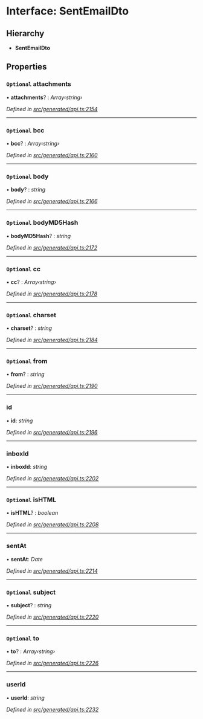 # Interface: SentEmailDto

## Hierarchy

* **SentEmailDto**

## Properties

### `Optional` attachments

• **attachments**? : *Array‹string›*

*Defined in [src/generated/api.ts:2154](https://github.com/mailslurp/mailslurp-client-ts-js/blob/4ca018b/src/generated/api.ts#L2154)*

___

### `Optional` bcc

• **bcc**? : *Array‹string›*

*Defined in [src/generated/api.ts:2160](https://github.com/mailslurp/mailslurp-client-ts-js/blob/4ca018b/src/generated/api.ts#L2160)*

___

### `Optional` body

• **body**? : *string*

*Defined in [src/generated/api.ts:2166](https://github.com/mailslurp/mailslurp-client-ts-js/blob/4ca018b/src/generated/api.ts#L2166)*

___

### `Optional` bodyMD5Hash

• **bodyMD5Hash**? : *string*

*Defined in [src/generated/api.ts:2172](https://github.com/mailslurp/mailslurp-client-ts-js/blob/4ca018b/src/generated/api.ts#L2172)*

___

### `Optional` cc

• **cc**? : *Array‹string›*

*Defined in [src/generated/api.ts:2178](https://github.com/mailslurp/mailslurp-client-ts-js/blob/4ca018b/src/generated/api.ts#L2178)*

___

### `Optional` charset

• **charset**? : *string*

*Defined in [src/generated/api.ts:2184](https://github.com/mailslurp/mailslurp-client-ts-js/blob/4ca018b/src/generated/api.ts#L2184)*

___

### `Optional` from

• **from**? : *string*

*Defined in [src/generated/api.ts:2190](https://github.com/mailslurp/mailslurp-client-ts-js/blob/4ca018b/src/generated/api.ts#L2190)*

___

###  id

• **id**: *string*

*Defined in [src/generated/api.ts:2196](https://github.com/mailslurp/mailslurp-client-ts-js/blob/4ca018b/src/generated/api.ts#L2196)*

___

###  inboxId

• **inboxId**: *string*

*Defined in [src/generated/api.ts:2202](https://github.com/mailslurp/mailslurp-client-ts-js/blob/4ca018b/src/generated/api.ts#L2202)*

___

### `Optional` isHTML

• **isHTML**? : *boolean*

*Defined in [src/generated/api.ts:2208](https://github.com/mailslurp/mailslurp-client-ts-js/blob/4ca018b/src/generated/api.ts#L2208)*

___

###  sentAt

• **sentAt**: *Date*

*Defined in [src/generated/api.ts:2214](https://github.com/mailslurp/mailslurp-client-ts-js/blob/4ca018b/src/generated/api.ts#L2214)*

___

### `Optional` subject

• **subject**? : *string*

*Defined in [src/generated/api.ts:2220](https://github.com/mailslurp/mailslurp-client-ts-js/blob/4ca018b/src/generated/api.ts#L2220)*

___

### `Optional` to

• **to**? : *Array‹string›*

*Defined in [src/generated/api.ts:2226](https://github.com/mailslurp/mailslurp-client-ts-js/blob/4ca018b/src/generated/api.ts#L2226)*

___

###  userId

• **userId**: *string*

*Defined in [src/generated/api.ts:2232](https://github.com/mailslurp/mailslurp-client-ts-js/blob/4ca018b/src/generated/api.ts#L2232)*
